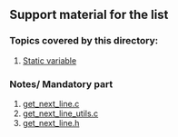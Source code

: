 ## Support material for the list
### Topics covered by this directory:
1. [Static variable](https://en.wikipedia.org/wiki/Static_variable)

### Notes/ Mandatory part
1. [get_next_line.c](https://github.com/luanldcarvalho/42/tree/main/GNL/Notes/get_next_line.c/)
1. [get_next_line_utils.c](https://github.com/luanldcarvalho/42/tree/main/Libft/Notes/get_next_line_utils.c/)
1. [get_next_line.h](https://github.com/luanldcarvalho/42/tree/main/Libft/Notes/Libc/get_next_line.h/)
